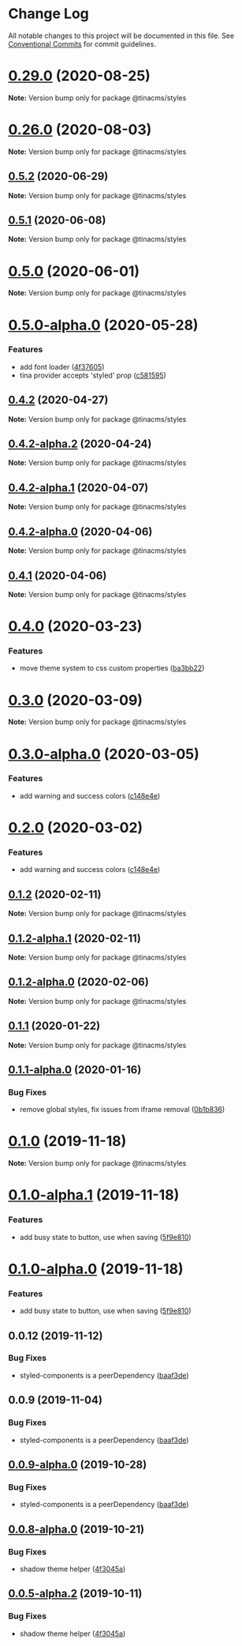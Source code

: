 # Change Log

All notable changes to this project will be documented in this file.
See [Conventional Commits](https://conventionalcommits.org) for commit guidelines.

# [0.29.0](https://github.com/tinacms/tinacms/compare/v0.28.0...v0.29.0) (2020-08-25)

**Note:** Version bump only for package @tinacms/styles





# [0.26.0](https://github.com/tinacms/tinacms/compare/v0.25.0...v0.26.0) (2020-08-03)

**Note:** Version bump only for package @tinacms/styles





## [0.5.2](https://github.com/tinacms/tinacms/compare/@tinacms/styles@0.5.1...@tinacms/styles@0.5.2) (2020-06-29)

**Note:** Version bump only for package @tinacms/styles





## [0.5.1](https://github.com/tinacms/tinacms/compare/@tinacms/styles@0.5.0...@tinacms/styles@0.5.1) (2020-06-08)

**Note:** Version bump only for package @tinacms/styles





# [0.5.0](https://github.com/tinacms/tinacms/compare/@tinacms/styles@0.5.0-alpha.0...@tinacms/styles@0.5.0) (2020-06-01)

**Note:** Version bump only for package @tinacms/styles





# [0.5.0-alpha.0](https://github.com/tinacms/tinacms/compare/@tinacms/styles@0.4.2...@tinacms/styles@0.5.0-alpha.0) (2020-05-28)


### Features

* add font loader ([4f37605](https://github.com/tinacms/tinacms/commit/4f37605))
* tina provider accepts 'styled' prop ([c581595](https://github.com/tinacms/tinacms/commit/c581595))





## [0.4.2](https://github.com/tinacms/tinacms/compare/@tinacms/styles@0.4.2-alpha.2...@tinacms/styles@0.4.2) (2020-04-27)

**Note:** Version bump only for package @tinacms/styles





## [0.4.2-alpha.2](https://github.com/tinacms/tinacms/compare/@tinacms/styles@0.4.2-alpha.1...@tinacms/styles@0.4.2-alpha.2) (2020-04-24)

**Note:** Version bump only for package @tinacms/styles





## [0.4.2-alpha.1](https://github.com/tinacms/tinacms/compare/@tinacms/styles@0.4.2-alpha.0...@tinacms/styles@0.4.2-alpha.1) (2020-04-07)

**Note:** Version bump only for package @tinacms/styles





## [0.4.2-alpha.0](https://github.com/tinacms/tinacms/compare/@tinacms/styles@0.4.1...@tinacms/styles@0.4.2-alpha.0) (2020-04-06)

**Note:** Version bump only for package @tinacms/styles





## [0.4.1](https://github.com/tinacms/tinacms/compare/@tinacms/styles@0.4.0...@tinacms/styles@0.4.1) (2020-04-06)

**Note:** Version bump only for package @tinacms/styles





# [0.4.0](https://github.com/tinacms/tinacms/compare/@tinacms/styles@0.3.0...@tinacms/styles@0.4.0) (2020-03-23)


### Features

* move theme system to css custom properties ([ba3bb22](https://github.com/tinacms/tinacms/commit/ba3bb22))





# [0.3.0](https://github.com/tinacms/tinacms/compare/@tinacms/styles@0.3.0-alpha.0...@tinacms/styles@0.3.0) (2020-03-09)

**Note:** Version bump only for package @tinacms/styles

# [0.3.0-alpha.0](https://github.com/tinacms/tinacms/compare/@tinacms/styles@0.1.2...@tinacms/styles@0.3.0-alpha.0) (2020-03-05)

### Features

- add warning and success colors ([c148e4e](https://github.com/tinacms/tinacms/commit/c148e4e))

# [0.2.0](https://github.com/tinacms/tinacms/compare/@tinacms/styles@0.1.2...@tinacms/styles@0.2.0) (2020-03-02)

### Features

- add warning and success colors ([c148e4e](https://github.com/tinacms/tinacms/commit/c148e4e))

## [0.1.2](https://github.com/tinacms/tinacms/compare/@tinacms/styles@0.1.2-alpha.1...@tinacms/styles@0.1.2) (2020-02-11)

**Note:** Version bump only for package @tinacms/styles

## [0.1.2-alpha.1](https://github.com/tinacms/tinacms/compare/@tinacms/styles@0.1.2-alpha.0...@tinacms/styles@0.1.2-alpha.1) (2020-02-11)

**Note:** Version bump only for package @tinacms/styles

## [0.1.2-alpha.0](https://github.com/tinacms/tinacms/compare/@tinacms/styles@0.1.1...@tinacms/styles@0.1.2-alpha.0) (2020-02-06)

**Note:** Version bump only for package @tinacms/styles

## [0.1.1](https://github.com/tinacms/tinacms/compare/@tinacms/styles@0.1.1-alpha.0...@tinacms/styles@0.1.1) (2020-01-22)

**Note:** Version bump only for package @tinacms/styles

## [0.1.1-alpha.0](https://github.com/tinacms/tinacms/compare/@tinacms/styles@0.1.0...@tinacms/styles@0.1.1-alpha.0) (2020-01-16)

### Bug Fixes

- remove global styles, fix issues from iframe removal ([0b1b836](https://github.com/tinacms/tinacms/commit/0b1b836))

# [0.1.0](https://github.com/tinacms/tinacms/compare/@tinacms/styles@0.1.0-alpha.1...@tinacms/styles@0.1.0) (2019-11-18)

**Note:** Version bump only for package @tinacms/styles

# [0.1.0-alpha.1](https://github.com/tinacms/tinacms/compare/@tinacms/styles@0.0.12...@tinacms/styles@0.1.0-alpha.1) (2019-11-18)

### Features

- add busy state to button, use when saving ([5f9e810](https://github.com/tinacms/tinacms/commit/5f9e810))

# [0.1.0-alpha.0](https://github.com/tinacms/tinacms/compare/@tinacms/styles@0.0.12...@tinacms/styles@0.1.0-alpha.0) (2019-11-18)

### Features

- add busy state to button, use when saving ([5f9e810](https://github.com/tinacms/tinacms/commit/5f9e810))

## 0.0.12 (2019-11-12)

### Bug Fixes

- styled-components is a peerDependency ([baaf3de](https://github.com/tinacms/tinacms/commit/baaf3de))

## 0.0.9 (2019-11-04)

### Bug Fixes

- styled-components is a peerDependency ([baaf3de](https://github.com/tinacms/tinacms/commit/baaf3de))

## [0.0.9-alpha.0](https://github.com/tinacms/tinacms/compare/@tinacms/styles@0.0.8-alpha.0...@tinacms/styles@0.0.9-alpha.0) (2019-10-28)

### Bug Fixes

- styled-components is a peerDependency ([baaf3de](https://github.com/tinacms/tinacms/commit/baaf3de))

## [0.0.8-alpha.0](https://github.com/tinacms/tinacms/compare/@tinacms/styles@0.0.2...@tinacms/styles@0.0.8-alpha.0) (2019-10-21)

### Bug Fixes

- shadow theme helper ([4f3045a](https://github.com/tinacms/tinacms/commit/4f3045a))

## [0.0.5-alpha.2](https://github.com/tinacms/tinacms/compare/@tinacms/styles@0.0.5-alpha.1...@tinacms/styles@0.0.5-alpha.2) (2019-10-11)

### Bug Fixes

- shadow theme helper ([4f3045a](https://github.com/tinacms/tinacms/commit/4f3045a))
